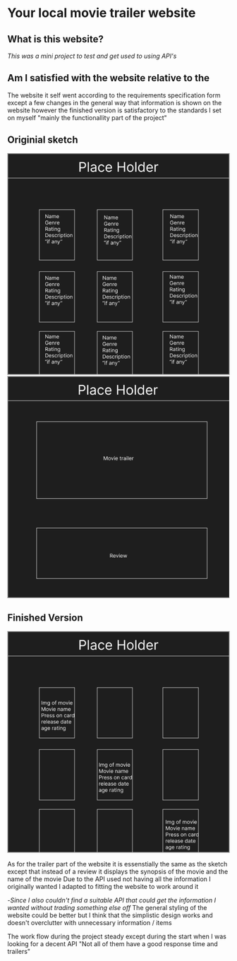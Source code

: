 # Your local movie trailer website
## What is this website?
*This was a mini project to test and get used to using API's*
## Am I satisfied with the website relative to the 
The website it self went according to the requirements specification form except a few changes in the general way that information is shown on the website however the finished version is satisfactory to the standards I set on myself "mainly the functionallity part of the project"
## Originial sketch
![Cannot show img](bilder/spec1.png)
![Cannot show img](bilder/spec2.png)
## Finished Version
![Cannot show img](bilder/specfinished.png)

As for the trailer part of the website it is essenstially the same as the sketch except that instead of a review it displays the synopsis of the movie and the name of the movie
Due to the API used not having all the information I originally wanted I adapted to fitting the website to work around it 

-*Since I also couldn't find a suitable API that could get the information I wanted without trading something else off* 
The general styling of the website could be better but I think that the simplistic design works and doesn't overclutter with unnecessary information / items

The work flow during the project steady except during the start when I was looking for a decent API "Not all of them have a good response time and trailers"